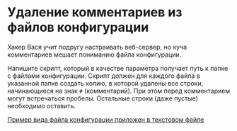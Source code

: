 # Удаление комментариев из файлов конфигурации

Хакер Вася учит подругу настраивать веб-сервер, но куча комментариев мешает пониманию файла конфигурации. 

Напишите скрипт, который в качестве параметра получает путь к папке с файлами конфигурации. 
Скрипт должен для каждого файла в указанной папке создать копию, в которой удалены все строки, начинающиеся на знак `#` (комментарий). 
При этом перед комментарием могут встречаться пробелы. Остальные строки (даже пустые) необходимо оставить. 

[Пример вида файла конфигурации приложен в текстовом файле](files/letotechnics-config.txt)
